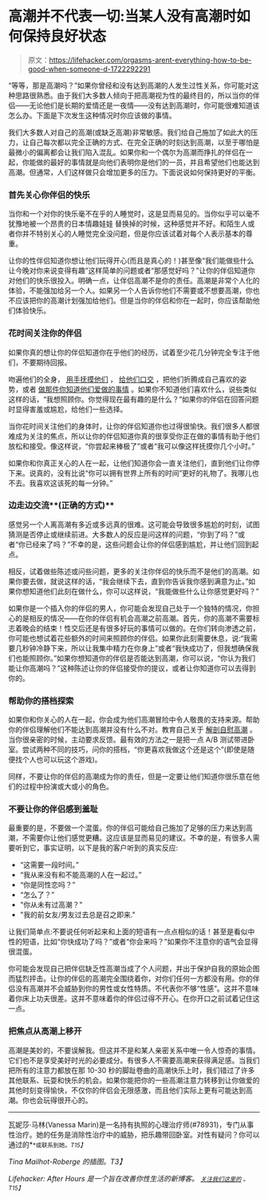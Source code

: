 # 高潮并不代表一切:当某人没有高潮时如何保持良好状态

> 原文：<https://lifehacker.com/orgasms-arent-everything-how-to-be-good-when-someone-d-1722292291>

“等等，那是高潮吗？”如果你曾经和没有达到高潮的人发生过性关系，你可能对这种思路很熟悉。由于我们大多数人倾向于把高潮视为性的最终目的，所以当你的伴侣——无论他们是长期的爱情还是一夜情——没有达到高潮时，你可能很难知道该怎么办。下面是下次发生这种情况时你应该做的事情。



我们大多数人对自己的高潮(或缺乏高潮)非常敏感。我们给自己施加了如此大的压力，让自己每次都以完全正确的方式、在完全正确的时刻达到高潮，以至于哪怕是最微小的偏离都会让我们陷入混乱。如果你和一个偶尔为高潮而挣扎的伴侣在一起，你能做的最好的事情就是向他们表明你是他们的一员，并且希望他们也能达到高潮。但通常，人们这样做只会增加更多的压力。下面说说如何保持更好的平衡。

### 首先关心你伴侣的快乐

当你和一个对你的快乐毫不在乎的人睡觉时，这是显而易见的。当你似乎可以毫不犹豫地被一个昂贵的日本情趣娃娃 替换掉的时候，这种感觉并不好。和陌生人或者你并不特别关心的人睡觉完全没问题，但是你应该试着对每个人表示基本的尊重。

让你的性伴侣知道你想让他们玩得开心(而且是真心的！)甚至像“我们能做些什么让今晚对你来说变得有趣”这样简单的问题或者“那感觉好吗？”让你的伴侣知道你对他们的快乐很投入。明确一点，让伴侣高潮不是你的责任。高潮是非常个人化的体验，不能强加给另一个人。如果另一个人告诉你他们不需要或不想要高潮，你也不应该把你的高潮计划强加给他们。但是当你的伴侣和你在一起时，你应该帮助他们体验快乐。

### 花时间关注你的伴侣

如果你真的想让你的伴侣知道你在乎他们的经历，试着至少花几分钟完全专注于他们，不要期待回报。

吻遍他们的全身， [用手抚摸他们](http://afterhours.lifehacker.com/do-this-tonight-finger-her-and-only-finger-her-1698270354) ， [给他们口交](http://afterhours.lifehacker.com/everything-you-need-to-know-to-give-earth-shattering-bl-1716762839) ，把他们折腾成自己喜欢的姿势，或者 [做那件你知道他们爱做的事情](http://afterhours.lifehacker.com/do-this-tonight-the-flipped-missionary-or-butts-up-1705364778) 。如果你不知道他们喜欢什么，说些类似这样的话，“我想照顾你。你觉得现在最有趣的是什么？”如果你的伴侣在回答问题时显得害羞或尴尬，给他们一些选择。

当你花时间关注他们的身体时，让你的伴侣知道你也过得很愉快。我们很多人都很难成为关注的焦点，所以让你的伴侣知道你真的很享受你正在做的事情有助于他们放松和接受。像这样说，“你尝起来棒极了”或者“我可以像这样抚摸你几个小时。”

如果你和你真正关心的人在一起，让他们知道你会一直关注他们，直到他们让你停下来。说真的，没有比说“你可以拥有世界上所有的时间”更好的礼物了。我哪儿也不去。我喜欢这该死的每一分钟。”

### 边走边交流**(正确的方式)**

感觉另一个人离高潮有多近或多远真的很难。这可能会导致很多尴尬的时刻，试图猜测是否停止或继续前进。大多数人的反应是问这样的问题，“你到了吗？”或者“你已经来了吗？”不幸的是，这些问题会让你的伴侣感到尴尬，并让他们回到起点。

相反，试着做些陈述或问些问题，更多的关注你伴侣的快乐而不是他们的高潮。如果你要去做，就说这样的话，“我会继续下去，直到你告诉我你感到满意为止。”如果你想知道他们此刻在做什么，你可以这样说，“我能做些什么让你感觉更好吗？”

如果你是一个插入你的伴侣的男人，你可能会发现自己处于一个独特的情况，你担心的是相反的情况——在你的伴侣有机会高潮之前高潮。首先，你的高潮不需要标志着晚会的结束！性交后还是有很多好玩的事情可以做的。在你们转向渗透之前，你可能也想试着花些额外的时间来照顾你的伴侣。如果你此刻需要休息，说:“我需要几秒钟冷静下来，所以让我集中精力在你身上”或者“我快成功了，但我想确保我们也能照顾你。”如果你想知道你的伴侣是否能达到高潮，你可以说，“你认为我们能让你高潮吗？”这种陈述让你的伴侣接受你的提议，或者让你知道你可以去得到你的。

### 帮助你的搭档探索

如果你和你关心的人在一起，你会成为他们高潮冒险中令人敬畏的支持来源。帮助你的伴侣理解他们不能达到高潮并没有什么不对。教育自己关于 [解剖](http://afterhours.lifehacker.com/a-ladys-guide-to-getting-to-know-your-genitals-1707471887)[自慰](http://afterhours.lifehacker.com/a-womans-guide-to-learning-to-love-masturbation-1713950621)[高潮](http://afterhours.lifehacker.com/the-simplest-way-to-orgasm-if-penetration-isn-t-enough-1695351842) 。当你很亲密的时候，主动要求反馈。最有效的方法之一是把一点 A/B 测试带进卧室。尝试两种不同的技巧，问你的搭档，“你更喜欢我做这个还是这个”(即使是随便找个人也可以玩这个游戏)。

同样，不要让你的伴侣的高潮成为你的责任，但是一定要让他们知道你很乐意在他们的过程中扮演或大或小的角色。

### 不要让你的伴侣感到羞耻

最重要的是，不要做一个混蛋。你的伴侣可能给自己施加了足够的压力来达到高潮，不需要你让他们感觉更糟。这应该是显而易见的建议。不幸的是，有很多人需要听到它，事实证明，以下是我的客户听到的真实反应:

*   “这需要一段时间。”
*   “我从来没有和不能高潮的人在一起过。”
*   “你是同性恋吗？”
*   “怎么了？”
*   "你从未有过高潮？"
*   "我的前女友/男友过去总是召之即来."

让我们简单点:不要说任何听起来和上面的短语有一点点相似的话！甚至是看似中性的短语，比如“你快成功了吗？”或者“你会来吗？”如果你不注意你的语气会显得很混蛋。

你可能会发现自己把伴侣缺乏性高潮当成了个人问题，并出于保护自我的原始企图而猛烈抨击。让你的伴侣的高潮完全围绕着你，对你们任何一方都没有用。你的伴侣没有高潮并不会威胁到你的男性或女性特质。不代表你不够“性感”。这并不意味着你床上功夫很差。这并不意味着你的伴侣过得不开心。在你开口之前试着记住这一点。

### 把焦点从高潮上移开

高潮是美妙的，不要误解我。但这并不是和某人亲密关系中唯一令人惊奇的事情。它们也不是享受美好时光的必要成分。有很多人不需要高潮来获得满足感。当我们把所有的注意力都放在那 10-30 秒的脚趾卷曲的高潮快乐上时，我们错过了许多其他联系、玩耍和快乐的机会。如果你能把你的一些高潮注意力转移到让你做爱的其他时刻变得愉快，不仅你的伴侣会无限感激，而且他们实际上更有可能达到高潮。你也会玩得很开心的。

* * *

瓦妮莎·马林(Vanessa Marin)是一名持有执照的心理治疗师(#78931)，专门从事性治疗。她的任务是消除性治疗中的威胁，把乐趣带回卧室。对性有疑问？你可以通过的[<small></small>](mailto:Vanessa.Marin@Lifehacker.com)*<small>*或联系到她。*T15】</small>*

*Tina Mailhot-Roberge 的插图。T3】*

*Lifehacker: After Hours 是一个旨在改善你性生活的新博客。 [<small>*关注我们这里的*</small>](https://twitter.com/LHAfterHours) <small>*。*T15】</small>*